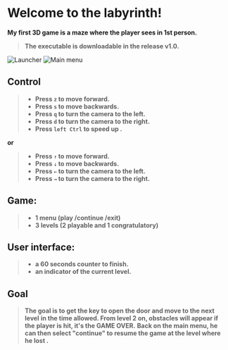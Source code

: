 
# Welcome to the labyrinth!
**My first 3D game is a maze where the player sees in 1st person.**

> **The executable is downloadable in the release v1.0.**

![Launcher](https://drive.google.com/uc?export=view&id=1Bj8fis0sHceHrhw6C5DFiF9JdOTEcLo5)
![Main menu](https://drive.google.com/uc?export=view&id=1lp1wiwnkuX4880aT7xHLO8HnQBChnfXl)
## Control

> - **Press `z` to move forward.**
>  - **Press `s` to move backwards.**
>   - **Press `q` to turn the camera to the left.** 
>   - **Press `d` to turn the camera to the right.**
>   - **Press `left Ctrl` to speed up .**

**or**

> - **Press `↑` to move forward.** 
>  - **Press `↓` to move backwards.**  
>  - **Press `←` to turn the camera to the left.** 
>  - **Press `→` to turn the camera to the right.**
## Game:
> - **1 menu (play /continue /exit)**
> - **3 levels (2 playable and 1 congratulatory)**

## User interface:
> - **a 60 seconds counter to finish.**
> - **an indicator of the current level.**

## Goal
> **The goal is to get the key to open the door and move to the next level**
> **in the time allowed. From level 2 on, obstacles will appear if the**
> **player is hit, it's the GAME OVER.**
> **Back on the main menu, he can then select "continue" to resume the game at the level where he lost .**



